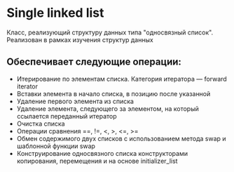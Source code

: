 # Single linked list
Класс, реализующий структуру данных типа "односвязный список".
Реализован в рамках изучения структур данных

## Обеспечивает следующие операции:
  * Итерирование по элементам списка. Категория итератора — forward iterator
  * Вставки элемента в начало списка, в позицию после указанной
  * Удаление первого элемента из списка
  * Удаление элемента, следующего за элементом, на который ссылается переданный итератор
  * Очистка списка
  * Операции сравнения ==, !=, <, >, <=, >=
  * Обмен содержимого двух списков с использованием метода swap и шаблонной функции swap
  * Конструирование односвязного списка конструкторами копирования, перемещения и на основе initializer_list
